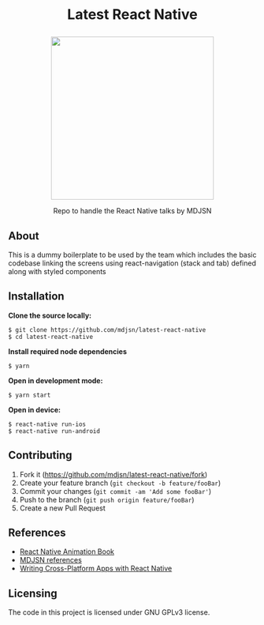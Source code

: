 # <p align="center"> Latest React Native </p>

<p align="center">
    <a href="https://sunim.com.np" target="_blank"><img src="https://i.imgur.com/1NOhbk5.png" height="330"/></a>
</p>

<p align="center">Repo to handle the React Native talks by MDJSN</p>

## About

This is a dummy boilerplate to be used by the team which includes the basic codebase linking the screens using react-navigation (stack and tab) defined along with styled components

## Installation

**Clone the source locally:**

```
$ git clone https://github.com/mdjsn/latest-react-native
$ cd latest-react-native
```

**Install required node dependencies**

```
$ yarn
```

**Open in development mode:**

```
$ yarn start
```

**Open in device:**

```
$ react-native run-ios
$ react-native run-android
```

## Contributing

1. Fork it (<https://github.com/mdjsn/latest-react-native/fork>)
2. Create your feature branch (`git checkout -b feature/fooBar`)
3. Commit your changes (`git commit -am 'Add some fooBar'`)
4. Push to the branch (`git push origin feature/fooBar`)
5. Create a new Pull Request

## References

- <a href="https://animationbook.codedaily.io/introduction/" target="_blank">React Native Animation Book</a>
- <a href="https://github.com/mdjsn/references" target="_blank">MDJSN references</a>
- <a href="https://www.infoq.com/articles/react-native-introduction/" target="_blank">Writing Cross-Platform Apps with React Native</a>
  
## Licensing

The code in this project is licensed under GNU GPLv3 license.
